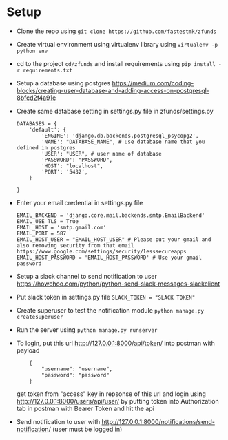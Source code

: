 # Setup

- Clone the repo using `git clone https://github.com/fastestmk/zfunds` 
- Create virtual environment using virtualenv library using `virtualenv -p python env`
- cd to the project `cd/zfunds` and install requirements using `pip install -r requirements.txt`
- Setup a database using postgres https://medium.com/coding-blocks/creating-user-database-and-adding-access-on-postgresql-8bfcd2f4a91e
- Create same database setting in settings.py file in zfunds/settings.py
	```
	DATABASES = {
	    'default': {
	        'ENGINE': 'django.db.backends.postgresql_psycopg2',
	        'NAME': "DATABASE_NAME", # use database name that you defined in postgres
	        'USER': "USER", # user name of database 
	        'PASSWORD': "PASSWORD",
	        'HOST': "localhost",
	        'PORT': '5432',
	    }

	}
	```
	

- Enter your email credential in settings.py file
	```
	EMAIL_BACKEND = 'django.core.mail.backends.smtp.EmailBackend'
	EMAIL_USE_TLS = True
	EMAIL_HOST = 'smtp.gmail.com'
	EMAIL_PORT = 587
	EMAIL_HOST_USER = "EMAIL_HOST_USER" # Please put your gmail and also removing security from that email https://www.google.com/settings/security/lesssecureapps
	EMAIL_HOST_PASSWORD = 'EMAIL_HOST_PASSWORD' # Use your gmail password
	```

- Setup a slack channel to send notification to user https://howchoo.com/python/python-send-slack-messages-slackclient	
- Put slack token in settings.py file
  `
  	SLACK_TOKEN = "SLACK TOKEN"
  `

- Create superuser to test the notification module
	`
		python manage.py createsuperuser 
	`

- Run the server using `python manage.py runserver`

- To login, put this url http://127.0.0.1:8000/api/token/ into postman with payload 
	```
		{
		    "username": "username",
		    "password": "password"
		}
	```

	get token from "access" key in repsonse of this url and login using http://127.0.0.1:8000/users/api/user/ by putting token into Authorization tab in postman with Bearer Token and hit the api

- Send notification to user with http://127.0.0.1:8000/notifications/send-notification/ (user must be logged in)










	